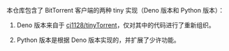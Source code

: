 本仓库包含了 BitTorrent 客户端的两种 tiny 实现（Deno 版本和 Python 版本）：

1. Deno 版本来自于 [cj1128/tinyTorrent](https://github.com/cj1128/tinyTorrent)，仅对其中的代码进行了重新组织。

2. Python 版本是根据 Deno 版本实现的，并扩展了少许功能。
